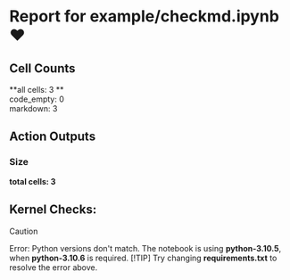 # Report for example/checkmd.ipynb ❤ 

## Cell Counts   
**all cells: 3 **  
code_empty: 0   
markdown: 3   

## Action Outputs

### Size
**total cells: 3**
## Kernel Checks: 

> [!CAUTION]
 > Error: Python versions don't match. The notebook is using **python-3.10.5**, when **python-3.10.6** is required.
> [!TIP]
 > Try changing **requirements.txt** to resolve the error above.
